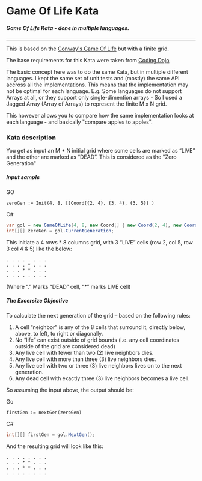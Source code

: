 # Game Of Life Kata
##### Game Of Life Kata - done in multiple languages.
***
This is based on the [Conway's Game Of Life](https://en.wikipedia.org/wiki/Conway%27s_Game_of_Life) but with a finite grid.

The base requirements for this Kata were taken from [Coding Dojo](http://codingdojo.org/kata/GameOfLife/)

The basic concept here was to do the same Kata, but in multiple different languages. I kept the same set of unit tests and (mostly) the same API accross all the implementations. 
This means that the implementation may not be optimal for each language.
E.g. Some languages do not support Arrays at all, or they support only single-dimention arrays - So I used a Jagged Array (Array of Arrays) to represent the finite M x N grid.

This however allows you to compare how the same implementation looks at each language - and basically "compare apples to apples".

### Kata description
You get as input an M * N initial grid where some cells are marked as “LIVE” and the other are marked as “DEAD”.
This is considered as the "Zero Generation"

##### Input sample

GO
```golang
zeroGen := Init(4, 8, []Coord{{2, 4}, {3, 4}, {3, 5}} )
```

C#
```csharp
var gol = new GameOfLife(4, 8, new Coord[] { new Coord(2, 4), new Coord(3, 4), new Coord(3, 5) });
int[][] zeroGen = gol.CurrentGeneration;
```

This initiate a 4 rows * 8 columns grid, with 3 “LIVE” cells (row 2, col 5, row 3 col 4 & 5) like the below:
```
. . . . . . . .
. . . . * . . .
. . . * * . . .
. . . . . . . .
```
 (Where “.” Marks “DEAD” cell, “*” marks LIVE cell)

##### The Excersize Objective
To calculate the next generation of the grid – based on the following rules:
1.	A cell “neighbor” is any of the 8 cells that surround it, directly below, above, to left, to right or diagonally.
2.	No “life” can exist outside of grid bounds (i.e. any cell coordinates outside of the grid are considered dead)
3.	Any live cell with fewer than two (2) live neighbors dies.
4.	Any live cell with more than three (3) live neighbors dies.
5.	Any live cell with two or three (3) live neighbors lives on to the next generation.
6.	Any dead cell with exactly three (3) live neighbors becomes a live cell.

So assuming the input above, the output should be:

Go
```golang
firstGen := nextGen(zeroGen)
```

C#
```csharp
int[][] firstGen = gol.NextGen();
```

And the resulting grid will look like this:
```
. . . . . . . .
. . . * * . . .
. . . * * . . .
. . . . . . . .
```
